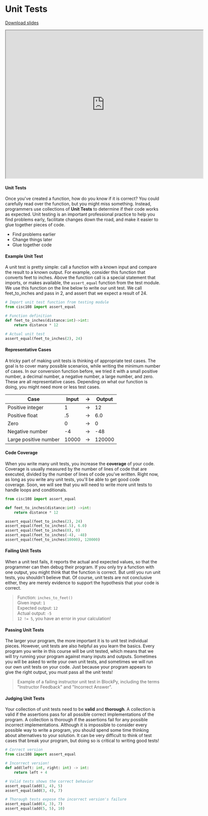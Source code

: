 # Unit Tests

[Download slides](Unit%20Tests.pdf)


<iframe style="width: 640px; height: 480px;" width="300" height="150" 
        allowfullscreen="allowfullscreen" webkitallowfullscreen="webkitallowfullscreen" 
        mozallowfullscreen="mozallowfullscreen"
        title="Unit Tests"
        src="https://www.youtube.com/embed/0Gc-NBVsdNg?feature=oembed&amp;rel=0">
</iframe>



#### Unit Tests

Once you've created a function, how do you know if it is correct?
You could carefully read over the function, but you might miss something.
Instead, programmers use collections of **Unit Tests** to determine if 
their code works as expected.
Unit testing is an important professional practice to help you 
find problems early, facilitate changes down the road, and make 
it easier to glue together pieces of code.

* Find problems earlier
* Change things later
* Glue together code

#### Example Unit Test

A unit test is pretty simple: call a function with a known input and 
compare the result to a known output.
For example, consider this function that converts feet to inches.
Above the function call is a special statement that imports, or 
makes available, the `assert_equal` function from the test module.
We use this function on the line below to write our unit test.
We call feet_to_inches and pass in 2, and assert that we expect a result of 24.

```python
# Import unit test function from testing module
from cisc108 import assert_equal

# Function definition
def feet_to_inches(distance:int)->int:
    return distance * 12

# Actual unit test
assert_equal(feet_to_inches(2), 24)
```

#### Representative Cases

A tricky part of making unit tests is thinking of appropriate test cases.
The goal is to cover many possible scenarios, while writing the minimum number of cases.
In our conversion function before, we tried it with a small positive number, a decimal number, a negative number, a large number, and zero.
These are all representative cases.
Depending on what our function is doing, you might need more or less test cases.

| Case | Input | -> | Output |
|------|-------|--------|-----------|
| Positive integer | 1 | -> | 12 |
| Positive float | .5 | -> | 6.0 |
| Zero | 0 | -> | 0 |
| Negative number | -4 | -> | -48 |
| Large positive number | 10000 | -> | 120000 |

#### Code Coverage

When you write many unit tests, you increase the **coverage** of your code.
Coverage is usually measured by the number of lines of code that are executed,
 divided by the number of lines of code you've written.
Right now, as long as you write any unit tests, you'll be able to get good code coverage.
Soon, we will see that you will need to write more unit tests to handle loops and conditionals.

```python
from cisc108 import assert_equal

def feet_to_inches(distance:int) ->int:
    return distance * 12

assert_equal(feet_to_inches(2), 24)
assert_equal(feet_to_inches(.5), 6.0)
assert_equal(feet_to_inches(0), 0)
assert_equal(feet_to_inches(-4), -48)
assert_equal(feet_to_inches(10000), 120000)
```

#### Failing Unit Tests

When a unit test fails, it reports the actual and expected values, so 
that the programmer can then debug their program.
If you only try a function with one output, you might think that the function is correct.
But until you run unit tests, you shouldn't believe that.
Of course, unit tests are not conclusive either, they are merely evidence 
to support the hypothesis that your code is correct.

> Function: `inches_to_feet()`  
> Given input: `1`  
> Expected output: `12`  
> Actual output: `-5`  
> `12 != 5`, you have an error in your calculation!

#### Passing Unit Tests

The larger your program, the more important it is to unit test individual pieces.
However, unit tests are also helpful as you learn the basics.
Every program you write in this course will be unit tested, which means 
that we will try running your program against many inputs and outputs.
Sometimes you will be asked to write your own unit tests, and sometimes 
we will run our own unit tests on your code.
Just because your program appears to give the right output, you 
must pass all the unit tests!

> Example of a failing instructor unit test in BlockPy, including the terms "Instructor Feedback" and "Incorrect Answer".

#### Judging Unit Tests

Your collection of unit tests need to be **valid** and **thorough**.
A collection is valid if the assertions pass for all possible correct
implementations of the program.
A collection is thorough if the assertions fail for any possible incorrect
implementations.
Although it is impossible to consider every possible way to write a program,
you should spend some time thinking about alternatives to your solution.
It can be very difficult to think of test cases that break your program,
but doing so is critical to writing good tests! 

```python
# Correct version
from cisc108 import assert_equal

# Incorrect version!
def add(left: int, right: int) -> int:
    return left + 4

# Valid tests shows the correct behavior
assert_equal(add(1, 4), 5)
assert_equal(add(3, 4), 7)

# Thorough tests expose the incorrect version's failure
assert_equal(add(4, 3), 7)
assert_equal(add(5, 5), 10)
```